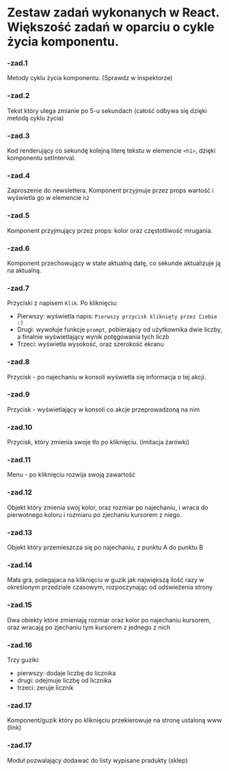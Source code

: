 # Zestaw zadań wykonanych w React. Większość zadań w oparciu o cykle życia komponentu.

### -zad.1
Metody cyklu życia komponentu. (Sprawdz w inspektorze)

### -zad.2
Tekst który ulega zmianie po 5-u sekundach (całość odbywa się dzięki metodą cyklu życia)

### -zad.3
Kod renderujący co sekundę kolejną literę tekstu w elemencie `<h1>`, dzięki komponentu setInterval.

### -zad.4
Zaproszenie do newslettera. Komponent przyjmuje przez props wartość i wyświetla go w elemencie `h2`

### -zad.5
Komponent przyjmujący przez props: kolor oraz częstotliwość mrugania.

### -zad.6
Komponent przechowujący w state aktualną datę, co sekunde aktualizuje ją na aktualną.

### -zad.7
Przyciski z napisem `Klik`. Po kliknięciu:
 - Pierwszy: wyświetla napis: `Pierwszy przycisk kliknięty przez Ciebie :)`
 - Drugi: wywołuje funkcje `prompt`, pobierający od użytkownika dwie liczby, a finalnie wyświetlający wynik potęgowania tych liczb
 - Trzeci: wyświetla wysokość, oraz szerokość ekranu
 
### -zad.8
Przycisk - po najechaniu w konsoli wyświetla się informacja o tej akcji.

### -zad.9
Przycisk - wyświetlający w konsoli co akcje przeprowadzoną na nim

### -zad.10
Przycisk, który zmienia swoje tło po kliknięciu. (imitacja żarówki)

### -zad.11
Menu - po kliknięciu rozwija swoją zawartość

### -zad.12
Objekt który zmienia swój kolor, oraz rozmiar po najechaniu, i wraca do pierwotnego koloru i rozmiaru po 
zjechaniu kursorem z niego. 

### -zad.13
Objekt który przemieszcza się po najechaniu, z punktu A do punktu B

### -zad.14
Mała gra, polegajaca na kliknięciu w guzik jak największą ilość razy w określonym przedziale czasowym, 
rozpoczynając od odświeżenia strony

### -zad.15
Dwa obiekty które zmieniają rozmiar oraz kolor po najechaniu kursorem, oraz wracają po zjechaniu tym kursorem z 
jednego z nich

### -zad.16
Trzy guziki:
 - pierwszy: dodaje liczbę do licznika
 - drugi: odejmuje liczbę od licznika
 - trzeci: zeruje licznik
 
### -zad.17
Komponent/guzik który po kliknięciu przekierowuje na stronę ustaloną www (link)

### -zad.17
Moduł pozwalający dodawać do listy wypisane pradukty (sklep)